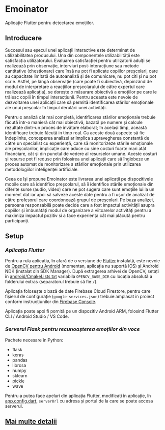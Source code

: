 # Emoinator

Aplicație Flutter pentru detectarea emoțiilor.

## Introducere

Succesul sau eșecul unei aplicații interactive este determinat de utilizabilitatea produsului. Una din componentele utilizabilității este satisfacția utilizatorului. Evaluarea satisfacției pentru utilizatorii adulți se realizează prin observație, interviuri post-interacțiune sau metode cantitative (chestionare) care însă nu pot fi aplicate copiilor preșcolari, care au capacitate limitată de autoanaliză și de comunicare, nu pot citi și nu pot scrie. Astfel, pe lângă observație (care poate fi subiectivă, depinzând de modul de interpretare a reacțiilor preșcolarului de către expertul care realizează aplicația), se dorește o măsurare obiectivă a emoțiilor pe care le trăiesc copiii în timpul interacțiunii. Pentru aceasta este nevoie de dezvoltarea unei aplicații care să permită identificarea stărilor emoționale ale unui preșcolar în timpul derulării unei activități.

Pentru o analiză cât mai completă, identificarea stărilor emoționale trebuie făcută într-o manieră cât mai obiectivă, bazată pe numere și calcule rezultate dintr-un proces de învățare elaborat; în același timp, această identificare trebuie făcută in timp real. Ca aceste două aspecte să fie îndeplinite, conceperea analizei ar implica supravegherea constantă de către un specialist cu experiență, care să monitorizeze stările emoționale ale preșcolarilor, implicație care aduce cu sine costuri foarte mari atât financiare, cât și din punctul de vedere al resurselor umane. Aceste costuri și resurse pot fi reduse prin folosirea unei aplicații care să înglobeze un proces automat de monitorizare a stărilor emoționale prin utilizarea metodologiilor inteligenței artificiale.

Ceea ce își propune Emoinator este livrarea unei aplicații pe dispozitivele mobile care să identifice preșcolarul, să îi identifice stările emoționale din diferite surse (audio, video) care ne pot sugera care sunt emoțiile lui la un moment dat iar apoi să salveze aceste date pentru a fi ușor de analizat de către profesorul care coordonează grupul de preșcolari. Pe baza analizei, persoana responsabilă poate decide care a fost impactul activității asupra copiilor și îmbunătăți modul de organizare a viitoarelor activități pentru a maximiza impactul pozitiv si a face experiența cât mai plăcută pentru participanți.

## Setup

### _Aplicația Flutter_

Pentru a rula aplicația, în afară de o versiune
de [Flutter](https://flutter.dev/docs/get-started/install) instalată, este nevoie
de [OpenCV pentru Android](https://sourceforge.net/projects/opencvlibrary/files/4.4.0/opencv-4.4.0-android-sdk.zip/download)
(momentan, aplicația nu suportă IOS) și Android NDK (instalat din SDK Manager). După extragerea arhivei de OpenCV, setați
în [android/CmakeLists.txt](./FlutterApp/Emoinator/android/CmakeLists.txt) variabila `OPENCV_BASE_DIR`
cu locația absolută a folderului extras (separatorul trebuie să fie `/`). 

Aplicația folosește o bază de date Firebase Cloud Firestore, pentru care fișierul de
configurație (`google-services.json`) trebuie amplasat în proiect conform instrucțiunilor
din [Firebase Console](https://console.firebase.google.com/project/_/overview).

Aplicația poate apoi fi pornită pe un dispozitiv Android ARM, folosind Flutter CLI /
Android Studio / VS Code.

### _Serverul Flask pentru recunoașterea emoțiilor din voce_
Pachete necesare în Python:
- flask
- keras
- pandas
- librosa
- numpy
- sklearn
- pickle
- wave

Pentru a putea face apeluri din aplicația Flutter, modificați în aplicație, în [app.config.dart](./FlutterApp/Emoinatorlib/config/app.config.dart), `serverUrl` cu adresa și portul de la care se poate accesa serverul.
## [Mai multe detalii](./Raport/RAPORT.pdf)